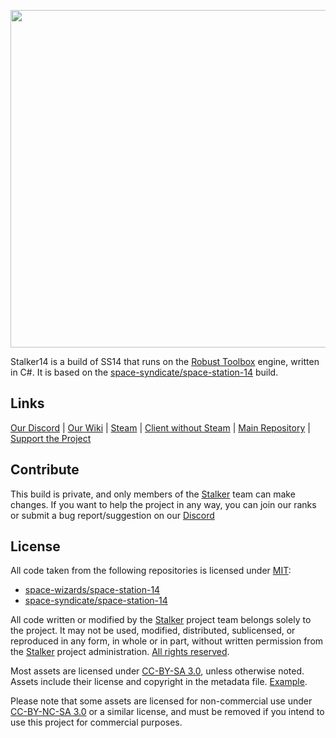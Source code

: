 <p align="center"> <img alt="Space Station 14" width="1320" height="540" src="https://github.com/stalker14-project/stalker14/blob/master/Resources/Textures/Logo/logo-stalker.png" /></p>

Stalker14 is a build of SS14 that runs on the [Robust Toolbox](https://github.com/space-wizards/RobustToolbox) engine, written in C#.
It is based on the [space-syndicate/space-station-14](https://github.com/space-syndicate/space-station-14) build.

## Links

[Our Discord](https://discord.gg/pu6DEPGjsN) | [Our Wiki](https://wiki.station14.ru) | [Steam](https://store.steampowered.com/app/1255460/Space_Station_14/) | [Client without Steam](https://spacestation14.io/about/nightlies/) | [Main Repository](https://github.com/stalker14-project/stalker14) | [Support the Project](https://boosty.to/stalkerss14)

## Contribute

This build is private, and only members of the [Stalker](https://github.com/stalker14-project) team can make changes. If you want to help the project in any way, you can join our ranks or submit a bug report/suggestion on our [Discord](https://discord.gg/pu6DEPGjsN)

## License

All code taken from the following repositories is licensed under [MIT](https://github.com/stalker14-project/stalker14/blob/master/LICENSE.TXT):
- [space-wizards/space-station-14](https://github.com/space-wizards/space-station-14)
- [space-syndicate/space-station-14](https://github.com/space-syndicate/space-station-14)

All code written or modified by the [Stalker](https://github.com/stalker14-project) project team belongs solely to the project. It may not be used, modified, distributed, sublicensed, or reproduced in any form, in whole or in part, without written permission from the [Stalker](https://github.com/stalker14-project) project administration. [All rights reserved](https://github.com/stalker14-project/stalker14/blob/master/LICENSE.TXT).

Most assets are licensed under [CC-BY-SA 3.0](https://creativecommons.org/licenses/by-sa/3.0/), unless otherwise noted. Assets include their license and copyright in the metadata file. [Example](https://github.com/space-syndicate/space-station-14/blob/master/Resources/Textures/Objects/Tools/crowbar.rsi/meta.json).

Please note that some assets are licensed for non-commercial use under [CC-BY-NC-SA 3.0](https://creativecommons.org/licenses/by-nc-sa/3.0/) or a similar license, and must be removed if you intend to use this project for commercial purposes.
